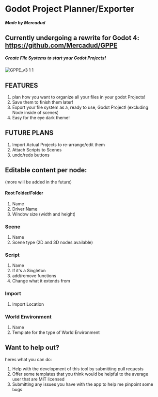 # Godot Project Planner/Exporter
##### Made by Mercadud

## Currently undergoing a rewrite for Godot 4: https://github.com/Mercadud/GPPE


##### Create File Systems to start your Godot Projects!
![GPPE_v3 1 1](https://user-images.githubusercontent.com/34464977/127249071-9b78d968-f5f1-4973-9345-2a78ffeef5b5.png)


## FEATURES
1. plan how you want to organize all your files in your godot Projects!
2. Save them to finish them later!
4. Export your file system as a, ready to use, Godot Project! (excluding Node inside of scenes)
6. Easy for the eye dark theme!

## FUTURE PLANS
1. Import Actual Projects to re-arrange/edit them
3. Attach Scripts to Scenes
4. undo/redo buttons

## Editable content per node:
(more will be added in the future)

#### Root Folder/Folder
1. Name
2. Driver Name
3. Window size (width and height)

### Scene
1. Name
2. Scene type (2D and 3D nodes available)

### Script
1. Name
2. If it's a Singleton
3. add/remove functions
4. Change what it extends from

### Import
1. Import Location

### World Environment
1. Name
2. Template for the type of World Environment

## Want to help out?
heres what you can do:
1. Help with the development of this tool by submitting pull requests
2. Offer some templates that you think would be helpful to the average user that are MIT licensed
3. Submitting any issues you have with the app to help me pinpoint some bugs
